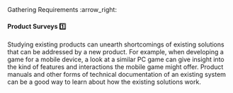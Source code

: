 <link rel="stylesheet" href="{{baseUrl}}/css/textbook.css">

<div class="website-content">

<div id="path">Gathering Requirements :arrow_right: </div>

<div id="title">

#### Product Surveys :one:

</div>

<div id="body">

Studying existing products can unearth shortcomings of existing solutions that can be addressed by a new product. For example, when developing a game for a mobile device, a look at a similar PC game can give insight into the kind of features and interactions the mobile game might offer. Product manuals and other forms of technical documentation of an existing system can be a good way to learn about how the existing solutions work.

</div>

</div>
